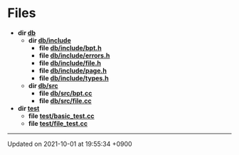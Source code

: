 

# Files




* **dir [db](/Files/db#dir-db)** 
    * **dir [db/include](/Files/db/include#dir-db/include)** 
        * **file [db/include/bpt.h](/Files/db/include/bpt.h#file-bpt.h)** 
        * **file [db/include/errors.h](/Files/db/include/errors.h#file-errors.h)** 
        * **file [db/include/file.h](/Files/db/include/file.h#file-file.h)** 
        * **file [db/include/page.h](/Files/db/include/page.h#file-page.h)** 
        * **file [db/include/types.h](/Files/db/include/types.h#file-types.h)** 
    * **dir [db/src](/Files/db/src#dir-db/src)** 
        * **file [db/src/bpt.cc](/Files/db/src/bpt.cc#file-bpt.cc)** 
        * **file [db/src/file.cc](/Files/db/src/file.cc#file-file.cc)** 
* **dir [test](/Files/test#dir-test)** 
    * **file [test/basic_test.cc](/Files/test/basic_test.cc#file-basic-test.cc)** 
    * **file [test/file_test.cc](/Files/test/file_test.cc#file-file-test.cc)** 



-------------------------------

Updated on 2021-10-01 at 19:55:34 +0900
